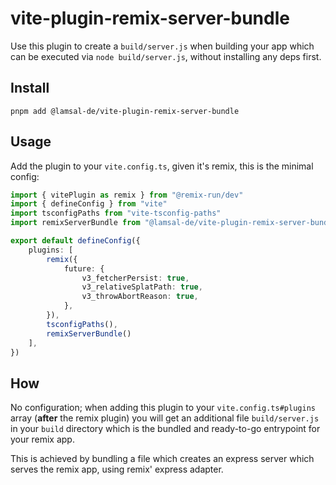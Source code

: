 # vite-plugin-remix-server-bundle

Use this plugin to create a `build/server.js` when building your app which can be executed via `node build/server.js`,
without installing any deps first.

## Install

```shell
pnpm add @lamsal-de/vite-plugin-remix-server-bundle
```

## Usage

Add the plugin to your `vite.config.ts`, given it's remix, this is the minimal config:

```ts
import { vitePlugin as remix } from "@remix-run/dev"
import { defineConfig } from "vite"
import tsconfigPaths from "vite-tsconfig-paths"
import remixServerBundle from "@lamsal-de/vite-plugin-remix-server-bundle"

export default defineConfig({
    plugins: [
        remix({
            future: {
                v3_fetcherPersist: true,
                v3_relativeSplatPath: true,
                v3_throwAbortReason: true,
            },
        }),
        tsconfigPaths(),
        remixServerBundle()
    ],
})

```

## How

No configuration; when adding this plugin to your `vite.config.ts#plugins` array (__after__ the remix plugin) you will get
an additional file `build/server.js` in your `build` directory which is the bundled and ready-to-go entrypoint for your remix app.

This is achieved by bundling a file which creates an express server which serves the remix app, using remix' express adapter.
